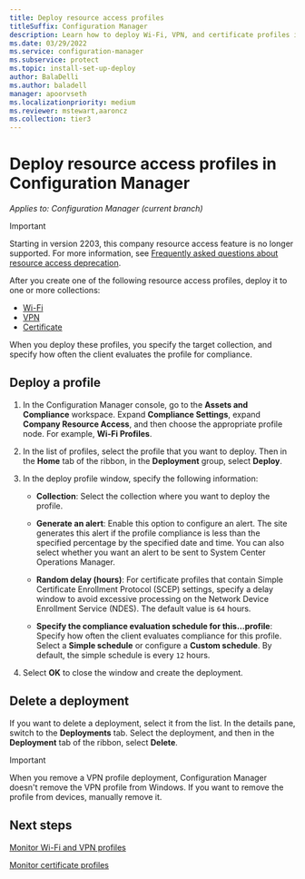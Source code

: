 ```yaml
---
title: Deploy resource access profiles
titleSuffix: Configuration Manager
description: Learn how to deploy Wi-Fi, VPN, and certificate profiles in Configuration Manager.
ms.date: 03/29/2022
ms.service: configuration-manager
ms.subservice: protect
ms.topic: install-set-up-deploy
author: BalaDelli
ms.author: baladell
manager: apoorvseth
ms.localizationpriority: medium
ms.reviewer: mstewart,aaroncz 
ms.collection: tier3
---
```


# Deploy resource access profiles in Configuration Manager

*Applies to: Configuration Manager (current branch)*

> [!IMPORTANT]
> Starting in version 2203, this company resource access feature is no longer supported.<!-- 9315387 --> For more information, see [Frequently asked questions about resource access deprecation](../plan-design/resource-access-deprecation-faq.yml).

After you create one of the following resource access profiles, deploy it to one or more collections:

- [Wi-Fi](create-wifi-profiles.md)
- [VPN](create-vpn-profiles.md)
- [Certificate](create-certificate-profiles.md)

When you deploy these profiles, you specify the target collection, and specify how often the client evaluates the profile for compliance.  

## Deploy a profile

1. In the Configuration Manager console, go to the **Assets and Compliance** workspace. Expand **Compliance Settings**, expand **Company Resource Access**, and then choose the appropriate profile node. For example, **Wi-Fi Profiles**.

1. In the list of profiles, select the profile that you want to deploy. Then in the **Home** tab of the ribbon, in the **Deployment** group, select **Deploy**.  

1. In the deploy profile window, specify the following information:  

    - **Collection**: Select the collection where you want to deploy the profile.

    - **Generate an alert**: Enable this option to configure an alert. The site generates this alert if the profile compliance is less than the specified percentage by the specified date and time. You can also select whether you want an alert to be sent to System Center Operations Manager.

    - **Random delay (hours)**: For certificate profiles that contain Simple Certificate Enrollment Protocol (SCEP) settings, specify a delay window to avoid excessive processing on the Network Device Enrollment Service (NDES). The default value is `64` hours.  

    - **Specify the compliance evaluation schedule for this...profile**: Specify how often the client evaluates compliance for this profile. Select a **Simple schedule** or configure a **Custom schedule**. By default, the simple schedule is every `12` hours.

1. Select **OK** to close the window and create the deployment.

## Delete a deployment

If you want to delete a deployment, select it from the list. In the details pane, switch to the **Deployments** tab. Select the deployment, and then in the **Deployment** tab of the ribbon, select **Delete**.

> [!IMPORTANT]
> When you remove a VPN profile deployment, Configuration Manager doesn't remove the VPN profile from Windows. If you want to remove the profile from devices, manually remove it.

## Next steps

[Monitor Wi-Fi and VPN profiles](monitor-wifi-email-vpn-profiles.md)

[Monitor certificate profiles](monitor-certificate-profiles.md)
